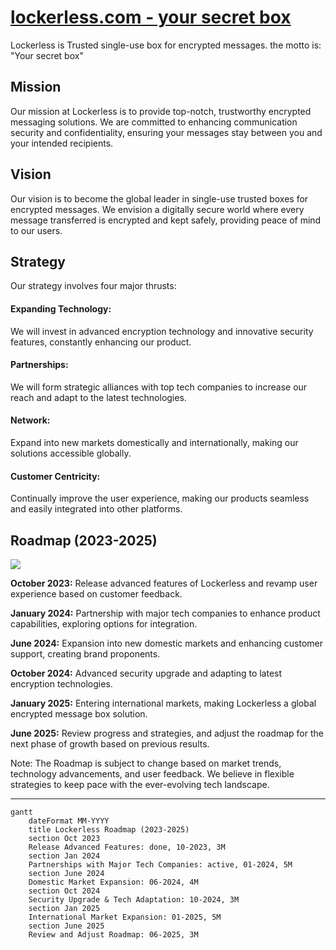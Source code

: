 # [lockerless.com - your secret box](https://www.lockerless.com/)

Lockerless is Trusted single-use box for encrypted messages. the motto is: "Your secret box"


## Mission

Our mission at Lockerless is to provide top-notch, trustworthy encrypted messaging solutions. 
We are committed to enhancing communication security and confidentiality, ensuring your messages stay between you and your intended recipients.


## Vision

Our vision is to become the global leader in single-use trusted boxes for encrypted messages. 
We envision a digitally secure world where every message transferred is encrypted and kept safely, providing peace of mind to our users.


## Strategy

Our strategy involves four major thrusts: 

#### Expanding Technology:
We will invest in advanced encryption technology and innovative security features, constantly enhancing our product.

#### Partnerships:
We will form strategic alliances with top tech companies to increase our reach and adapt to the latest technologies.

#### Network:
Expand into new markets domestically and internationally, making our solutions accessible globally.

#### Customer Centricity:
Continually improve the user experience, making our products seamless and easily integrated into other platforms.


## Roadmap (2023-2025)

[![](https://mermaid.ink/img/pako:eNp1klFrwjAQx7_KkYexQYWq7R76JnPCxsqGbg-DvhzJzUbbpCRXnYjffalV2IbeQwj_3P1y_1z2QlpFIhNLNMyFgRAKmWbW1ciQ54PPEL3OmiuCFyvX5CryHuYWVY0N3I7i0XgQlvSuz_QkWVsDr5KhO-vVOVWEnmCiNmgkKZgRcuvIZ6CsoQiGcQcZRzDO_3Ke0XScpFff0LEh50vdeNhqLiHHlXXwTrKEB1s3aHQHxVC8Cdh42GGTCNL_2NbQL-7U1uRZy4Bza2J4_A4kHxIziO9PiCS_6PBEWJBsneYdfDRLh4rgpm9qorBh5COqN5lcNZn26pNhcuZYg9Wljo6m0uum0vOjbzRtAY0KXaxaz-epnU2lXSciEjWFiWsVvsK-qywEl1RTIbKwVeH6QhTmEPKwZbvYGSkydi1Fom26_zLVGBzXIvvCytPhBwzQuUM?type=png)](https://mermaid.live/edit#pako:eNp1klFrwjAQx7_KkYexQYWq7R76JnPCxsqGbg-DvhzJzUbbpCRXnYjffalV2IbeQwj_3P1y_1z2QlpFIhNLNMyFgRAKmWbW1ciQ54PPEL3OmiuCFyvX5CryHuYWVY0N3I7i0XgQlvSuz_QkWVsDr5KhO-vVOVWEnmCiNmgkKZgRcuvIZ6CsoQiGcQcZRzDO_3Ke0XScpFff0LEh50vdeNhqLiHHlXXwTrKEB1s3aHQHxVC8Cdh42GGTCNL_2NbQL-7U1uRZy4Bza2J4_A4kHxIziO9PiCS_6PBEWJBsneYdfDRLh4rgpm9qorBh5COqN5lcNZn26pNhcuZYg9Wljo6m0uum0vOjbzRtAY0KXaxaz-epnU2lXSciEjWFiWsVvsK-qywEl1RTIbKwVeH6QhTmEPKwZbvYGSkydi1Fom26_zLVGBzXIvvCytPhBwzQuUM)


**October 2023:** 
Release advanced features of Lockerless and revamp user experience based on customer feedback.

**January 2024:** 
Partnership with major tech companies to enhance product capabilities, exploring options for integration.

**June 2024:** 
Expansion into new domestic markets and enhancing customer support, creating brand proponents.

**October 2024:** 
Advanced security upgrade and adapting to latest encryption technologies.

**January 2025:** 
Entering international markets, making Lockerless a global encrypted message box solution.

**June 2025:** 
Review progress and strategies, and adjust the roadmap for the next phase of growth based on previous results.

Note: The Roadmap is subject to change based on market trends, technology advancements, and user feedback. We believe in flexible strategies to keep pace with the ever-evolving tech landscape.



---


```mermaid
gantt
    dateFormat MM-YYYY
    title Lockerless Roadmap (2023-2025)
    section Oct 2023
    Release Advanced Features: done, 10-2023, 3M
    section Jan 2024
    Partnerships with Major Tech Companies: active, 01-2024, 5M
    section June 2024
    Domestic Market Expansion: 06-2024, 4M
    section Oct 2024
    Security Upgrade & Tech Adaptation: 10-2024, 3M
    section Jan 2025
    International Market Expansion: 01-2025, 5M
    section June 2025
    Review and Adjust Roadmap: 06-2025, 3M
```

